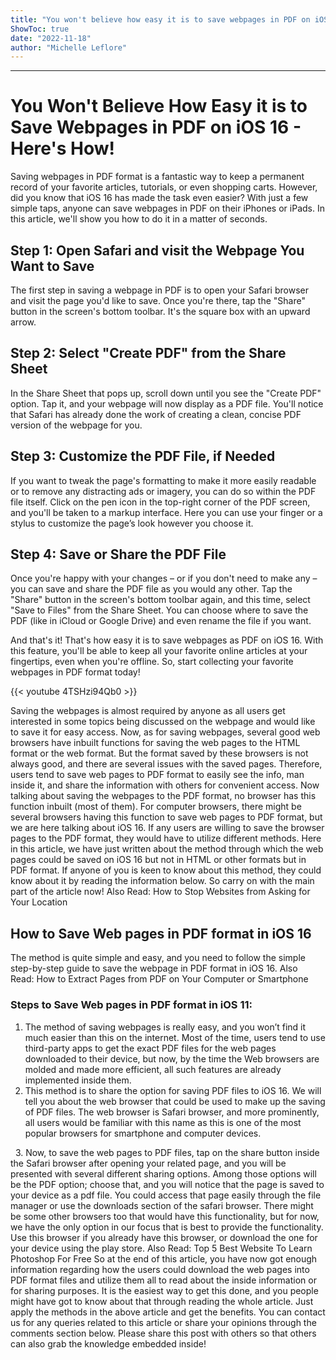 ```yaml
---
title: "You won't believe how easy it is to save webpages in PDF on iOS 16 - Here's how!"
ShowToc: true 
date: "2022-11-18"
author: "Michelle Leflore"
---
```

*****
# You Won't Believe How Easy it is to Save Webpages in PDF on iOS 16 - Here's How!

Saving webpages in PDF format is a fantastic way to keep a permanent record of your favorite articles, tutorials, or even shopping carts. However, did you know that iOS 16 has made the task even easier? With just a few simple taps, anyone can save webpages in PDF on their iPhones or iPads. In this article, we'll show you how to do it in a matter of seconds. 

## Step 1: Open Safari and visit the Webpage You Want to Save

The first step in saving a webpage in PDF is to open your Safari browser and visit the page you'd like to save. Once you're there, tap the "Share" button in the screen's bottom toolbar. It's the square box with an upward arrow.

## Step 2: Select "Create PDF" from the Share Sheet

In the Share Sheet that pops up, scroll down until you see the "Create PDF" option. Tap it, and your webpage will now display as a PDF file. You'll notice that Safari has already done the work of creating a clean, concise PDF version of the webpage for you.

## Step 3: Customize the PDF File, if Needed

If you want to tweak the page's formatting to make it more easily readable or to remove any distracting ads or imagery, you can do so within the PDF file itself. Click on the pen icon in the top-right corner of the PDF screen, and you'll be taken to a markup interface. Here you can use your finger or a stylus to customize the page’s look however you choose it.

## Step 4: Save or Share the PDF File

Once you're happy with your changes – or if you don't need to make any – you can save and share the PDF file as you would any other. Tap the "Share" button in the screen's bottom toolbar again, and this time, select "Save to Files" from the Share Sheet. You can choose where to save the PDF (like in iCloud or Google Drive) and even rename the file if you want.

And that's it! That's how easy it is to save webpages as PDF on iOS 16. With this feature, you'll be able to keep all your favorite online articles at your fingertips, even when you're offline. So, start collecting your favorite webpages in PDF format today!

{{< youtube 4TSHzi94Qb0 >}} 



Saving the webpages is almost required by anyone as all users get interested in some topics being discussed on the webpage and would like to save it for easy access.
Now, as for saving webpages, several good web browsers have inbuilt functions for saving the web pages to the HTML format or the web format. But the format saved by these browsers is not always good, and there are several issues with the saved pages. Therefore, users tend to save web pages to PDF format to easily see the info, man inside it, and share the information with others for convenient access.
Now talking about saving the webpages to the PDF format, no browser has this function inbuilt (most of them). For computer browsers, there might be several browsers having this function to save web pages to PDF format, but we are here talking about iOS 16. If any users are willing to save the browser pages to the PDF format, they would have to utilize different methods.
Here in this article, we have just written about the method through which the web pages could be saved on iOS 16 but not in HTML or other formats but in PDF format. If anyone of you is keen to know about this method, they could know about it by reading the information below. So carry on with the main part of the article now!
Also Read: How to Stop Websites from Asking for Your Location

 
## How to Save Web pages in PDF format in iOS 16


The method is quite simple and easy, and you need to follow the simple step-by-step guide to save the webpage in PDF format in iOS 16.
Also Read: How to Extract Pages from PDF on Your Computer or Smartphone

 
### Steps to Save Web pages in PDF format in iOS 11:


1. The method of saving webpages is really easy, and you won’t find it much easier than this on the internet. Most of the time, users tend to use third-party apps to get the exact PDF files for the web pages downloaded to their device, but now, by the time the Web browsers are molded and made more efficient, all such features are already implemented inside them.
2. This method is to share the option for saving PDF files to iOS 16. We will tell you about the web browser that could be used to make up the saving of PDF files.
The web browser is Safari browser, and more prominently, all users would be familiar with this name as this is one of the most popular browsers for smartphone and computer devices.

 
3. Now, to save the web pages to PDF files, tap on the share button inside the Safari browser after opening your related page, and you will be presented with several different sharing options. Among those options will be the PDF option; choose that, and you will notice that the page is saved to your device as a pdf file. You could access that page easily through the file manager or use the downloads section of the safari browser.
There might be some other browsers too that would have this functionality, but for now, we have the only option in our focus that is best to provide the functionality. Use this browser if you already have this browser, or download the one for your device using the play store.
Also Read: Top 5 Best Website To Learn Photoshop For Free
So at the end of this article, you have now got enough information regarding how the users could download the web pages into PDF format files and utilize them all to read about the inside information or for sharing purposes. It is the easiest way to get this done, and you people might have got to know about that through reading the whole article.
Just apply the methods in the above article and get the benefits. You can contact us for any queries related to this article or share your opinions through the comments section below. Please share this post with others so that others can also grab the knowledge embedded inside!





